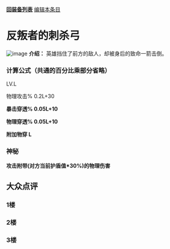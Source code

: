 [**回装备列表**](index.md)   [编辑本条目](https://github.com/GuguTown/Wiki/edit/main/equip/反叛者的刺杀弓.md)
# 反叛者的刺杀弓
![image](https://user-images.githubusercontent.com/35645329/193961686-b73a4681-aaf1-4815-befc-729b971a0383.png) **介绍：** 英雄挡住了前方的敌人，却被身后的致命一箭击倒。   
### 计算公式（共通的百分比乘部分省略）
LV.L   

物理攻击% 0.2L+30   

**暴击穿透% 0.05L+10**   

**物理穿透% 0.05L+10**      

**附加物穿 L**     

### 神秘
**攻击附带(对方当前护盾值\*30%)的物理伤害** 

## 大众点评
### 1楼

### 2楼

### 3楼
